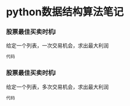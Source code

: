 # python数据结构算法笔记

### 股票最佳买卖时机I

给定一个列表，一次交易机会，求出最大利润
```python
代码
```

### 股票最佳买卖时机I

给定一个列表，多次交易机会，求出最大利润
```python
代码
```


